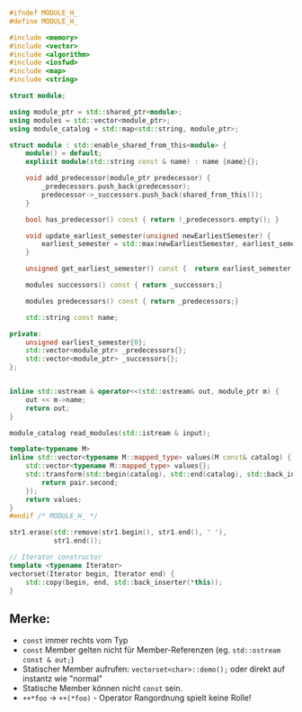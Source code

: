 ```c++
#ifndef MODULE_H_
#define MODULE_H_

#include <memory>
#include <vector>
#include <algorithm>
#include <iosfwd>
#include <map>
#include <string>

struct module;

using module_ptr = std::shared_ptr<module>;
using modules = std::vector<module_ptr>;
using module_catalog = std::map<std::string, module_ptr>;

struct module : std::enable_shared_from_this<module> {
	module() = default;
	explicit module(std::string const & name) : name {name}{};

	void add_predecessor(module_ptr predecessor) {
		_predecessors.push_back(predecessor);
		predecessor->_successors.push_back(shared_from_this());
	}

	bool has_predecessor() const { return !_predecessors.empty(); }

	void update_earliest_semester(unsigned newEarliestSemester) {
		earliest_semester = std::max(newEarliestSemester, earliest_semester);
	}

	unsigned get_earliest_semester() const {  return earliest_semester;	}

	modules successors() const { return _successors;}

	modules predecessors() const { return _predecessors;}

	std::string const name;

private:
	unsigned earliest_semester{0};
	std::vector<module_ptr> _predecessors{};
	std::vector<module_ptr> _successors{};
};


inline std::ostream & operator<<(std::ostream& out, module_ptr m) {
	out << m->name;
	return out;
}

module_catalog read_modules(std::istream & input);

template<typename M>
inline std::vector<typename M::mapped_type> values(M const& catalog) {
	std::vector<typename M::mapped_type> values{};
	std::transform(std::begin(catalog), std::end(catalog), std::back_inserter(values),[](typename M::value_type const & pair){
		return pair.second;
	});
	return values;
}
#endif /* MODULE_H_ */
```

```c++
str1.erase(std::remove(str1.begin(), str1.end(), ' '),
           str1.end());
```

```c++
// Iterator constructor
template <typename Iterator>
vectorset(Iterator begin, Iterator end) {
    std::copy(begin, end, std::back_inserter(*this));
}
```

## Merke:
* `const` immer rechts vom Typ
* `const` Member gelten nicht für Member-Referenzen (eg. `std::ostream const & out;`)
* Statischer Member aufrufen: `vectorset<char>::demo();` oder direkt auf instantz wie "normal"
* Statische Member können nicht `const` sein.
* `++*foo` -> `++(*foo)` - Operator Rangordnung spielt keine Rolle!
